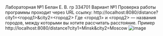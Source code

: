 Лабораторная №1 Белан Е. В. гр 334701 Вариант №1
Проверка работы программы проходит через URL ссылку: http://localhost:8080/distance?city1=<город1>&city2=<город2> 
Где <город1> и <город2> — названия городов, между которыми вы хотите рассчитать расстояние.
Пример http://localhost:8080/distance?city1=Minsk&city2=Moscow
![image](https://github.com/user-attachments/assets/280f4629-dcae-4090-ba9f-affcdc5e67df)
